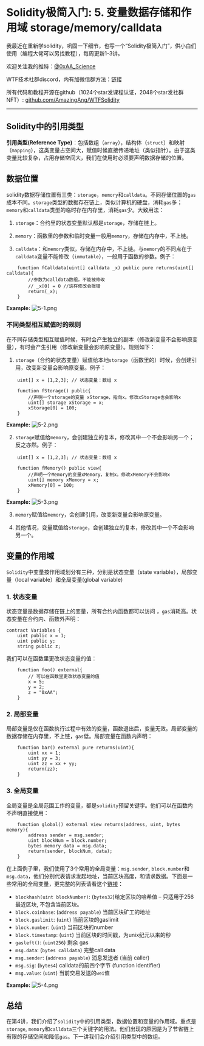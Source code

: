 # Solidity极简入门: 5. 变量数据存储和作用域 storage/memory/calldata

我最近在重新学solidity，巩固一下细节，也写一个“Solidity极简入门”，供小白们使用（编程大佬可以另找教程），每周更新1-3讲。

欢迎关注我的推特：[@0xAA_Science](https://twitter.com/0xAA_Science)

WTF技术社群discord，内有加微信群方法：[链接](https://discord.gg/5akcruXrsk)

所有代码和教程开源在github（1024个star发课程认证，2048个star发社群NFT）: [github.com/AmazingAng/WTFSolidity](https://github.com/AmazingAng/WTFSolidity)

-----

## Solidity中的引用类型
**引用类型(Reference Type)**：包括数组（`array`），结构体（`struct`）和映射（`mapping`），这类变量占空间大，赋值时候直接传递地址（类似指针）。由于这类变量比较复杂，占用存储空间大，我们在使用时必须要声明数据存储的位置。

## 数据位置
solidity数据存储位置有三类：`storage`，`memory`和`calldata`。不同存储位置的`gas`成本不同。`storage`类型的数据存在链上，类似计算机的硬盘，消耗`gas`多；`memory`和`calldata`类型的临时存在内存里，消耗`gas`少。大致用法：

1. `storage`：合约里的状态变量默认都是`storage`，存储在链上。

2. `memory`：函数里的参数和临时变量一般用`memory`，存储在内存中，不上链。

3. `calldata`：和`memory`类似，存储在内存中，不上链。与`memory`的不同点在于`calldata`变量不能修改（`immutable`），一般用于函数的参数。例子：

```solidity
    function fCalldata(uint[] calldata _x) public pure returns(uint[] calldata){
        //参数为calldata数组，不能被修改
        // _x[0] = 0 //这样修改会报错
        return(_x);
    }
```
**Example:**
![5-1.png](./img/5-1.png)

### 不同类型相互赋值时的规则
在不同存储类型相互赋值时候，有时会产生独立的副本（修改新变量不会影响原变量），有时会产生引用（修改新变量会影响原变量）。规则如下：

1. `storage`（合约的状态变量）赋值给本地`storage`（函数里的）时候，会创建引用，改变新变量会影响原变量。例子：
```solidity
    uint[] x = [1,2,3]; // 状态变量：数组 x

    function fStorage() public{
        //声明一个storage的变量 xStorage，指向x。修改xStorage也会影响x
        uint[] storage xStorage = x;
        xStorage[0] = 100;
    }
```
**Example:**
![5-2.png](./img/5-2.png)

2. `storage`赋值给`memory`，会创建独立的复本，修改其中一个不会影响另一个；反之亦然。例子：
```solidity
    uint[] x = [1,2,3]; // 状态变量：数组 x
    
    function fMemory() public view{
        //声明一个Memory的变量xMemory，复制x。修改xMemory不会影响x
        uint[] memory xMemory = x;
        xMemory[0] = 100;
    }
```
**Example:**
![5-3.png](./img/5-3.png)

3. `memory`赋值给`memory`，会创建引用，改变新变量会影响原变量。

4. 其他情况，变量赋值给`storage`，会创建独立的复本，修改其中一个不会影响另一个。

## 变量的作用域
`Solidity`中变量按作用域划分有三种，分别是状态变量（state variable），局部变量（local variable）和全局变量(global variable)
### 1. 状态变量
状态变量是数据存储在链上的变量，所有合约内函数都可以访问
，`gas`消耗高。状态变量在合约内、函数外声明：
```solidity
contract Variables {
    uint public x = 1;
    uint public y;
    string public z;
```

我们可以在函数里更改状态变量的值：
```solidity
    function foo() external{
        // 可以在函数里更改状态变量的值
        x = 5;
        y = 2;
        z = "0xAA";
    }
```

### 2. 局部变量
局部变量是仅在函数执行过程中有效的变量，函数退出后，变量无效。局部变量的数据存储在内存里，不上链，`gas`低。局部变量在函数内声明：
```solidity
    function bar() external pure returns(uint){
        uint xx = 1;
        uint yy = 3;
        uint zz = xx + yy;
        return(zz);
    }
```

### 3. 全局变量
全局变量是全局范围工作的变量，都是`solidity`预留关键字。他们可以在函数内不声明直接使用：

```solidity
    function global() external view returns(address, uint, bytes memory){
        address sender = msg.sender;
        uint blockNum = block.number;
        bytes memory data = msg.data;
        return(sender, blockNum, data);
    }
```
在上面例子里，我们使用了3个常用的全局变量：`msg.sender`, `block.number`和`msg.data`，他们分别代表请求发起地址，当前区块高度，和请求数据。下面是一些常用的全局变量，更完整的列表请看这个[链接](https://learnblockchain.cn/docs/solidity/units-and-global-variables.html#special-variables-and-functions)：

- `blockhash(uint blockNumber)`: (`bytes32`)给定区块的哈希值 – 只适用于256最近区块, 不包含当前区块。
- `block.coinbase`: (`address payable`) 当前区块矿工的地址
- `block.gaslimit`: (`uint`)	当前区块的gaslimit
- `block.number`: (`uint`)	当前区块的number
- `block.timestamp`: (`uint`)	当前区块的时间戳，为unix纪元以来的秒
- `gasleft()`: (`uint256`)	剩余 gas
- `msg.data`: (`bytes calldata`)	完整call data
- `msg.sender`: (`address payable`)	消息发送者 (当前 caller)
- `msg.sig`: (`bytes4`)	calldata的前四个字节 (function identifier)
- `msg.value`: (`uint`)	当前交易发送的`wei`值

**Example:**
![5-4.png](./img/5-4.png)
## 总结
在第4讲，我们介绍了`solidity`中的引用类型，数据位置和变量的作用域。重点是`storage`, `memory`和`calldata`三个关键字的用法。他们出现的原因是为了节省链上有限的存储空间和降低`gas`。下一讲我们会介绍引用类型中的数组。


